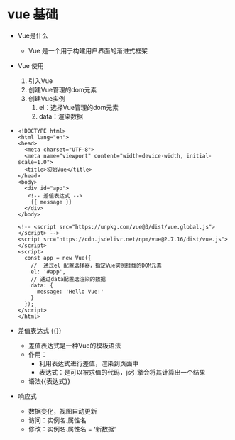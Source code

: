 # vue 基础

* Vue是什么

  * Vue 是一个用于构建用户界面的渐进式框架

* Vue 使用

  1. 引入Vue
  2. 创建Vue管理的dom元素
  3. 创建Vue实例
     1. el：选择Vue管理的dom元素
     2. data：渲染数据

* ``` vue
  <!DOCTYPE html>
  <html lang="en">
  <head>
    <meta charset="UTF-8">
    <meta name="viewport" content="width=device-width, initial-scale=1.0">
    <title>初始Vue</title>
  </head>
  <body>
    <div id="app">
     <!-- 差值表达式 -->  
      {{ message }}
    </div>
  </body>
  
  <!-- <script src="https://unpkg.com/vue@3/dist/vue.global.js"></script> -->
  <script src="https://cdn.jsdelivr.net/npm/vue@2.7.16/dist/vue.js"></script>
  <script>
    const app = new Vue({
      //  通过el 配置选择器，指定Vue实例挂载的DOM元素
      el: '#app',
      // 通过data配置选渲染的数据
      data: {
        message: 'Hello Vue!'
      }
    });
  </script>
  </html>
  ```

* 差值表达式 {{}}

  * 差值表达式是一种Vue的模板语法
  * 作用：
    * 利用表达式进行差值，渲染到页面中
    * 表达式：是可以被求值的代码，js引擎会将其计算出一个结果
  * 语法{{表达式}}

* 响应式

  * 数据变化，视图自动更新
  * 访问：实例名.属性名
  * 修改：实例名.属性名 = ‘新数据’


